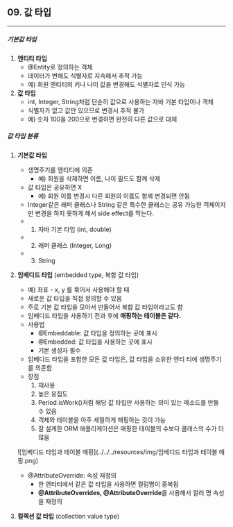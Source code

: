 ## 09. 값 타입

----

##### 기본값 타입

1. **엔티티 타입**
   - @Entity로 정의하는 객체
   - 데이터가 변해도 식별자로 지속해서 추적 가능
   - 예) 회원 엔티티의 키나 나이 값을 변경해도 식별자로 인식 가능
2. **값 타입**
   - int, Integer, String처럼 단순히 값으로 사용하는 자바 기본 타입이나 객체
   - 식별자가 없고 값만 있으므로 변경시 추적 불가
   - 예) 숫자 100을 200으로 변경하면 완전히 다른 값으로 대체



##### 값 타입 분류

1. **기본값 타입**

   - 생명주기를 엔티티에 의존
     - 예) 회원을 삭제하면 이름, 나이 필드도 함께 삭제
   - 값 타입은 공유하면 X
     - 예) 회원 이름 변경시 다른 회원의 이름도 함께 변경되면 안됨
   - Integer같은 래퍼 클래스나 String 같은 특수한 클래스는 공유 가능한 객체이지만 변경을 하지 못하게 해서 side effect를 막는다.
   - 1. 자바 기본 타입 (int, double)
   - 2. 래퍼 클래스 (Integer, Long)
   - 3. String

2. **임베디드 타입** (embedded type, 복합 값 타입)

   - 예) 좌표 - x, y 를 묶어서 사용해야 할 때
   - 새로운 값 타입을 직접 정의할 수 있음
   - 주로 기본 값 타입을 모아서 만들어서 복합 값 타입이라고도 함
   - 임베디드 타입을 사용하기 전과 후에 **매핑하는 테이블은 같다.**
   - 사용법
     - @Embeddable: 값 타입을 정의하는 곳에 표시
     - @Embedded: 값 타입을 사용하는 곳에 표시
     - 기본 생성자 필수
   - 임베디드 타입을 포함한 모든 값 타입은, 값 타입을 소유한 엔티 티에 생명주기를 의존함
   - 장점
     1. 재사용
     2. 높은 응집도
     3. Period.isWork()처럼 해당 값 타입만 사용하는 의미 있는 메소드를 만들 수 있음
     4. 객체와 테이블을 아주 세밀하게 매핑하는 것이 가능
     5. 잘 설계한 ORM 애플리케이션은 매핑한 테이블의 수보다 클래스의 수가 더 많음

   ![임베디드 타입과 테이블 매핑](../../../resources/img/임베디드 타입과 테이블 매핑.png)

   - @AttributeOverride: 속성 재정의
     - 한 엔티티에서 같은 값 타입을 사용하면 컬럼명이 중복됨
     - **@AttributeOverrides, @AttributeOverride**를 사용해서 컬러 명 속성을 재정의

3. **컬렉션 값 타입** (collection value type)